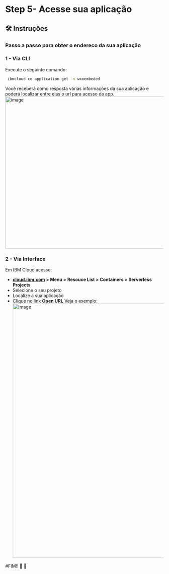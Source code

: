 # Step 5- Acesse sua aplicação

## 🛠️ Instruções

### Passo a passo para obter o endereco da sua aplicação

### 1 - Via CLI 
Execute o seguinte comando: 
```bash
 ibmcloud ce application get -n wxoembeded
```
Você receberá como resposta várias informações da sua aplicação e poderá localizar entre elas o url para acesso da app. 
<img width="1792" height="484" alt="image" src="https://github.com/user-attachments/assets/8ca7f43f-a95f-4e72-a641-f0a9bd33a888" />



### 2 - Via Interface

Em IBM Cloud acesse:
- **[cloud.ibm.com](cloud.ibm.com)  >  Menu  >   Resouce List  >  Containers  >  Serverless Projects**
- Selecione o seu projeto
- Localize a sua aplicação
- Clique no link **Open URL**
  Veja o exemplo: 
  <img width="1820" height="810" alt="image" src="https://github.com/user-attachments/assets/9f8da8a1-2d7f-4987-af46-f4e6983859dd" />




#FIM!! 👏 🥳

